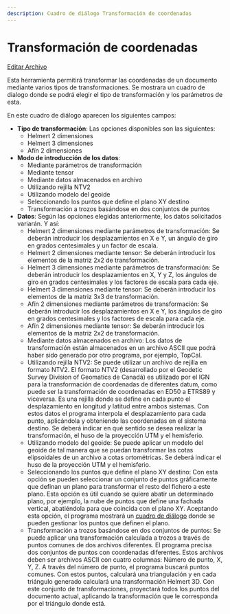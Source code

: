 ```yaml
---
description: Cuadro de diálogo Transformación de coordenadas
---
```


# Transformación de coordenadas

[Editar Archivo](../fichas-de-herramientas/untitled-248/untitled-229.md)

Esta herramienta permitirá transformar las coordenadas de un documento mediante varios tipos de transformaciones. Se mostrara un cuadro de dialogo donde se podrá elegir el tipo de transformación y los parámetros de esta.

 En este cuadro de diálogo aparecen los siguientes campos:

* **Tipo de transformación**: Las opciones disponibles son las siguientes:
  * Helmert 2 dimensiones
  * Helmert 3 dimensiones
  * Afín 2 dimensiones
* **Modo de introducción de los datos**:
  * Mediante parámetros de transformación
  * Mediante tensor
  * Mediante datos almacenados en archivo
  * Utilizando rejilla NTV2
  * Utilizando modelo del geoide
  * Seleccionando los puntos que define el plano XY destino
  * Transformación a trozos basándose en dos conjuntos de puntos
* **Datos**: Según las opciones elegidas anteriormente, los datos solicitados variarán. Y así:
  * Helmert 2 dimensiones mediante parámetros de transformación: Se deberán introducir los desplazamientos en X e Y, un ángulo de giro en grados centesimales y un factor de escala.
  * Helmert 2 dimensiones mediante tensor: Se deberán introducir los elementos de la matriz 2x2 de transformación.
  * Helmert 3 dimensiones mediante parámetros de transformación: Se deberán introducir los desplazamientos en X, Y y Z, los ángulos de giro en grados centesimales y los factores de escala para cada eje.
  * Helmert 3 dimensiones mediante tensor: Se deberán introducir los elementos de la matriz 3x3 de transformación.
  * Afín 2 dimensiones mediante parámetros de transformación: Se deberán introducir los desplazamientos en X e Y, los ángulos de giro en grados centesimales y los factores de escala para cada eje.
  * Afín 2 dimensiones mediante tensor: Se deberán introducir los elementos de la matriz 2x2 de transformación.
  * Mediante datos almacenados en archivo: Los datos de transformación están almacenados en un archivo ASCII que podrá haber sido generado por otro programa, por ejemplo, TopCal.
  * Utilizando rejilla NTV2: Se puede utilizar un archivo de rejilla en formato NTV2. El formato NTV2 \(desarrollado por el Geodetic Survey Division of Geomatics de Canadá\) es utilizado por el IGN para la transformación de coordenadas de diferentes datum, como puede ser la transformación de coordenadas en ED50 a ETRS89 y viceversa. Es una rejilla donde se define en cada punto el desplazamiento en longitud y latitud entre ambos sistemas. Con estos datos el programa interpola el desplazamiento para cada punto, aplicándola y obteniendo las coordenadas en el sistema destino. Se deberá indicar en qué sentido se desea realizar la transformación, el huso de la proyección UTM y el hemisferio.
  * Utilizando modelo del geoide: Se puede aplicar un modelo del geoide de tal manera que se puedan transformar las cotas elipsoidales de un archivo a cotas ortométricas. Se deberá indicar el huso de la proyección UTM y el hemisferio.
  * Seleccionando los puntos que define el plano XY destino: Con esta opción se pueden seleccionar un conjunto de puntos gráficamente que definan un plano para transformar el resto del fichero a este plano. Esta opción es útil cuando se quiere abatir un determinado plano, por ejemplo, la nube de puntos que define una fachada vertical, abatiéndola para que coincida con el plano XY. Aceptando esta opción, el programa mostrará un [cuadro de diálogo](untitled-54.md) donde se pueden gestionar los puntos que definen el plano.
  * Transformación a trozos basándose en dos conjuntos de puntos: Se puede aplicar una transformación calculada a trozos a través de puntos comunes de dos archivos diferentes. El programa precisa dos conjuntos de puntos con coordenadas diferentes. Estos archivos deben ser archivos ASCII con cuatro columnas: Número de punto, X, Y, Z. A través del número de punto, el programa buscará puntos comunes. Con estos puntos, calculará una triangulación y en cada triángulo generado calculará una transformación Helmert 3D. Con este conjunto de transformaciones, proyectará todos los puntos del documento actual, aplicando la transformación que le corresponda por el triángulo donde está.

